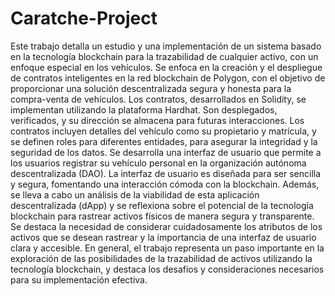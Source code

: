 # Caratche-Project
Este trabajo detalla un estudio y una implementación de un sistema basado en la tecnología blockchain para la trazabilidad de cualquier activo, con un enfoque especial en los vehículos. Se enfoca en la creación y el despliegue de contratos inteligentes en la red blockchain de Polygon, con el objetivo de proporcionar una solución descentralizada segura y honesta para la compra-venta de vehículos.
Los contratos, desarrollados en Solidity, se implementan utilizando la plataforma Hardhat. Son desplegados, verificados, y su dirección se almacena para futuras interacciones. Los contratos incluyen detalles del vehículo como su propietario y matrícula, y se definen roles para diferentes entidades, para asegurar la integridad y la seguridad de los datos.
Se desarrolla una interfaz de usuario que permite a los usuarios registrar su vehículo personal en la organización autónoma descentralizada (DAO). La interfaz de usuario es diseñada para ser sencilla y segura, fomentando una interacción cómoda con la blockchain.
Además, se lleva a cabo un análisis de la viabilidad de esta aplicación descentralizada (dApp) y se reflexiona sobre el potencial de la tecnología blockchain para rastrear activos físicos de manera segura y transparente. Se destaca la necesidad de considerar cuidadosamente los atributos de los activos que se desean rastrear y la importancia de una interfaz de usuario clara y accesible.
En general, el trabajo representa un paso importante en la exploración de las posibilidades de la trazabilidad de activos utilizando la tecnología blockchain, y destaca los desafíos y consideraciones necesarios para su implementación efectiva.
